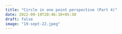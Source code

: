 ```yaml
---
title: "Circle in one point perspective (Part 4)"
date: 2022-09-19T20:46:10+05:30
draft: false
image: "19-sept-22.jpeg"
---
```

